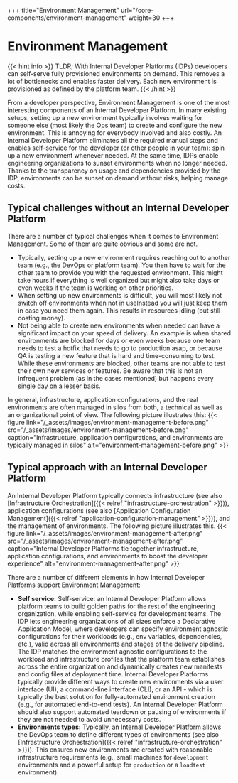 +++
title="Environment Management"
url="/core-components/environment-management"
weight=30
+++

# Environment Management

{{< hint info >}}
TLDR; With Internal Developer Platforms (IDPs) developers can self-serve fully provisioned environments on demand. This removes a lot of bottlenecks and enables faster delivery. Each new environment is provisioned as defined by the platform team.
{{< /hint >}}

From a developer perspective, Environment Management is one of the most interesting components of an Internal Developer Platform. In many existing setups, setting up a new environment typically involves waiting for someone else (most likely the Ops team) to create and configure the new environment. This is annoying for everybody involved and also costly. An Internal Developer Platform eliminates all the required manual steps and enables self-service for the developer (or other people in your team): spin up a new environment whenever needed. At the same time, IDPs enable engineering organizations to sunset environments when no longer needed. Thanks to the transparency on usage and dependencies provided by the IDP, environments can be sunset on demand without risks, helping manage costs.

## Typical challenges without an Internal Developer Platform

There are a number of typical challenges when it comes to Environment Management. Some of them are quite obvious and some are not.

- Typically, setting up a new environment requires reaching out to another team (e.g., the DevOps or platform team). You then have to wait for the other team to provide you with the requested environment. This might take hours if everything is well organized but might also take days or even weeks if the team is working on other priorities.
- When setting up new environments is difficult, you will most likely not switch off environments when not in useInstead you will just keep them in case you need them again. This results in resources idling (but still costing money).
- Not being able to create new environments when needed can have a significant impact on your speed of delivery. An example is when shared environments are blocked for days or even weeks because one team needs to test a hotfix that needs to go to production asap, or because QA is testing a new feature that is hard and time-consuming to test. While these environments are blocked, other teams are not able to test their own new services or features. Be aware that this is not an infrequent problem (as in the cases mentioned) but happens every single day on a lesser basis.

In general, infrastructure, application configurations, and the real environments are often managed in silos from both, a technical as well as an organizational point of view. The following picture illustrates this:
{{< figure link="/_assets/images/environment-management-before.png" src="/_assets/images/environment-management-before.png" caption="Infrastructure, application configurations, and environments are typically managed in silos" alt="environment-management-before.png" >}}

## Typical approach with an Internal Developer Platform

An Internal Developer Platform typically connects infrastructure (see also [Infrastructure Orchestration]({{< relref "infrastructure-orchestration" >}})), application configurations (see also [Application Configuration Management]({{< relref "application-configuration-management" >}})), and the management of environments. The following picture illustrates this.
{{< figure link="/_assets/images/environment-management-after.png" src="/_assets/images/environment-management-after.png" caption="Internal Developer Platforms tie together infrastructure, application configurations, and environments to boost the developer experience" alt="environment-management-after.png" >}}

There are a number of different elements in how Internal Developer Platforms support Environment Management:

- **Self service:** Self-service: an Internal Developer Platform allows platform teams to build golden paths for the rest of the engineering organization, while enabling self-service for development teams. The IDP lets engineering organizations of all sizes enforce a Declarative Application Model, where developers can specify environment agnostic configurations for their workloads (e.g., env variables, dependencies, etc.), valid across all environments and stages of the delivery pipeline. The IDP matches the environment agnostic configurations to the workload and infrastructure profiles that the platform team establishes across the entire organization and dynamically creates new manifests and config files at deployment time. Internal Developer Platforms typically provide different ways to create new environments via a user interface (UI), a command-line interface (CLI), or an API - which is typically the best solution for fully-automated environment creation (e.g., for automated end-to-end tests). An Internal Developer Platform should also support automated teardown or pausing of environments if they are not needed to avoid unnecessary costs.
- **Environments types:** Typically, an Internal Developer Platform allows the DevOps team to define different types of environments (see also [Infrastructure Orchestration]({{< relref "infrastructure-orchestration" >}})). This ensures new environments are created with reasonable infrastructure requirements (e.g., small machines for `development` environments and a powerful setup for `production` or a `loadtest` environment).
